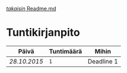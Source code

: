 [*takaisin* Readme.md](readme.md)

# Tuntikirjanpito
Päivä | Tuntimäärä | Mihin
--- | --- | ---
*28.10.2015* | `1` | Deadline 1